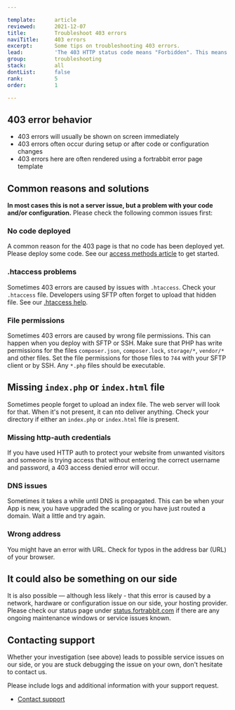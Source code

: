 ```yaml
---

template:      article
reviewed:      2021-12-07
title:         Troubleshoot 403 errors
naviTitle:     403 errors
excerpt:       Some tips on troubleshooting 403 errors.
lead:          'The 403 HTTP status code means "Forbidden". This means that access is denied, or in other words: the resource is not allowed for some reason. This article aims to help developers troubleshooting 403 errors.'
group:         troubleshooting
stack:         all
dontList:      false
rank:          5
order:         1

---
```


## 403 error behavior

* 403 errors will usually be shown on screen immediately
* 403 errors often occur during setup or after code or configuration changes
* 403 errors here are often rendered using a fortrabbit error page template


## Common reasons and solutions

**In most cases this is not a server issue, but a problem with your code and/or configuration.** Please check the following common issues first:


### No code deployed

A common reason for the 403 page is that no code has been deployed yet. Please deploy some code. See our [access methods article](/access-methods) to get started.


### .htaccess problems

Sometimes 403 errors are caused by issues with `.htaccess`. Check your `.htaccess` file. Developers using SFTP often forget to upload that hidden file. See our [.htaccess help](/htaccess).


### File permissions

Sometimes 403 errors are caused by wrong file permissions. This can happen when you deploy with SFTP or SSH. Make sure that PHP has write permissions for the files `composer.json`, `composer.lock`, `storage/*`, `vendor/*` and other files. Set the file permissions for those files to `744` with your SFTP client or by SSH.  Any `*.php` files should be executable.

<!-- Duplicate with Craft CMS: Upload SFTP, maybe remove the other one -->

## Missing `index.php` or `index.html` file

Sometimes people forget to upload an index file. The web server will look for that. When it's not present, it can nto deliver anything. Check your directory if either an `index.php` or `index.html` file is present.

### Missing http-auth credentials

If you have used HTTP auth to protect your website from unwanted visitors and someone is trying access that without entering the correct username and password, a 403 access denied error will occur.


### DNS issues

Sometimes it takes a while until DNS is propagated. This can be when your App is new, you have upgraded the scaling or you have just routed a domain. Wait a little and try again.


### Wrong address

You might have an error with URL. Check for typos in the address bar (URL) of your browser.


## It could also be something on our side

It is also possible — although less likely - that this error is caused by a network, hardware or configuration issue on our side, your hosting provider. Please check our status page under [status.fortrabbit.com](https://status.fortrabbit.com) if there are any ongoing maintenance windows or service issues known.


## Contacting support

Whether your investigation (see above) leads to possible service issues on our side, or you are stuck debugging the issue on your own, don't hesitate to contact us.

Please include logs and additional information with your support request. 

* <a href="#asd" onclick="Intercom('showNewMessage', 'I see 403 for my App ______ for around ___. I have made the following changes recently: ____.')">Contact support</a>